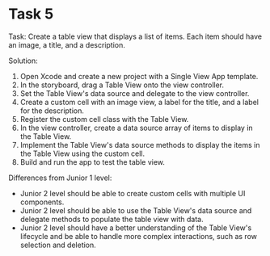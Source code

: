 # Task 5

Task: Create a table view that displays a list of items. Each item should have
an image, a title, and a description.

Solution:

1. Open Xcode and create a new project with a Single View App template.
2. In the storyboard, drag a Table View onto the view controller.
3. Set the Table View's data source and delegate to the view controller.
4. Create a custom cell with an image view, a label for the title, and a label
   for the description.
5. Register the custom cell class with the Table View.
6. In the view controller, create a data source array of items to display in the
   Table View.
7. Implement the Table View's data source methods to display the items in the
   Table View using the custom cell.
8. Build and run the app to test the table view.

Differences from Junior 1 level:

-   Junior 2 level should be able to create custom cells with multiple UI
    components.
-   Junior 2 level should be able to use the Table View's data source and
    delegate methods to populate the table view with data.
-   Junior 2 level should have a better understanding of the Table View's
    lifecycle and be able to handle more complex interactions, such as row
    selection and deletion.
